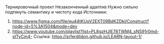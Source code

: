Тернировочный проект
Незаконченный адаптив
Нужно сильно подтянуть семантику и чистоту кода
Источники: 
1) https://www.figma.com/file/eu44tKUoV2EXT09BdKZDkl/Construct?node-id=5%3A1504&mode=dev
2)  https://www.youtube.com/playlist?list=PL8gzHJlE78TWM4_sNS91r0md-stTyCm4-
Ссылка:
https://srferdildon.github.io/LEARN-layout-1/
